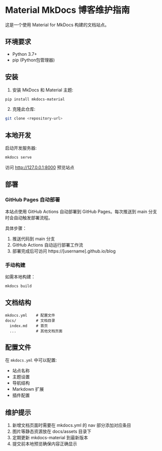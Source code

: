 # Material MkDocs 博客维护指南

这是一个使用 Material for MkDocs 构建的文档站点。

## 环境要求

- Python 3.7+
- pip (Python包管理器)

## 安装

1. 安装 MkDocs 和 Material 主题:

```bash
pip install mkdocs-material
```

2. 克隆此仓库:

```bash
git clone <repository-url>
```

## 本地开发

启动开发服务器:

```bash
mkdocs serve
```

访问 http://127.0.0.1:8000 预览站点

## 部署

### GitHub Pages 自动部署

本站点使用 GitHub Actions 自动部署到 GitHub Pages。每次推送到 main 分支时会自动触发部署流程。

具体步骤：
1. 推送代码到 main 分支
2. GitHub Actions 自动运行部署工作流
3. 部署完成后可访问 https://[username].github.io/blog

### 手动构建

如需本地构建：

```bash 
mkdocs build
```

## 文档结构

```
mkdocs.yml    # 配置文件
docs/         # 文档目录
  index.md    # 首页
  ...         # 其他文档页面
```

## 配置文件

在 `mkdocs.yml` 中可以配置:

- 站点名称
- 主题设置
- 导航结构
- Markdown 扩展
- 插件配置

## 维护提示

1. 新增文档页面时需要在 mkdocs.yml 的 nav 部分添加对应条目
2. 图片等静态资源放在 docs/assets 目录下
3. 定期更新 mkdocs-material 到最新版本
4. 提交前本地预览确保内容正确显示